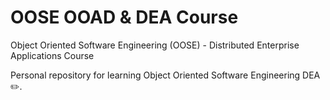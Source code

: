 # OOSE OOAD & DEA Course
Object Oriented Software Engineering (OOSE) - Distributed Enterprise Applications Course

Personal repository for learning Object Oriented Software Engineering DEA ✏️.
